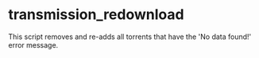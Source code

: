 # transmission_redownload
This script removes and re-adds all torrents that have the 'No data found!' error message.
